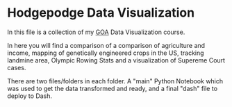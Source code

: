 # Hodgepodge Data Visualization

In this file is a collection of my [GOA](https://globalonlineacademy.org/) Data Visualization course. 

In here you will find a comparison of a comparison of agriculture and income, mapping of genetically engineered crops in the US, tracking landmine area, Olympic Rowing Stats and a visualization of Supereme Court cases.

There are two files/folders in each folder. A "main" Python Notebook which was used to get the data transformed and ready, and a final "dash" file to deploy to Dash.
